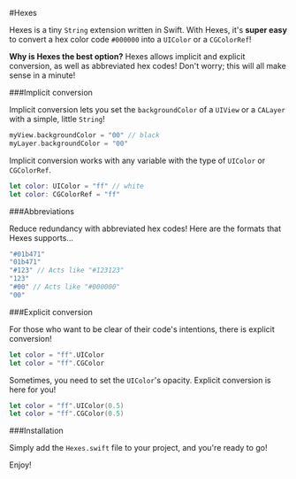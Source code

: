#Hexes

Hexes is a tiny `String` extension written in Swift. With Hexes, it's **super easy** to convert a hex color code `#000000` into a `UIColor` or a `CGColorRef`!

**Why is Hexes the best option?** Hexes allows implicit and explicit conversion, as well as abbreviated hex codes! Don't worry; this will all make sense in a minute!

###Implicit conversion

Implicit conversion lets you set the `backgroundColor` of a `UIView` or a `CALayer` with a simple, little `String`!

```Swift
myView.backgroundColor = "00" // black
myLayer.backgroundColor = "00"
```

Implicit conversion works with any variable with the type of `UIColor` or `CGColorRef`.

```Swift
let color: UIColor = "ff" // white
let color: CGColorRef = "ff"
```

###Abbreviations

Reduce redundancy with abbreviated hex codes! Here are the formats that Hexes supports...

```Swift
"#01b471"
"01b471"
"#123" // Acts like "#123123"
"123"
"#00" // Acts like "#000000"
"00"
```

###Explicit conversion

For those who want to be clear of their code's intentions, there is explicit conversion!

```Swift
let color = "ff".UIColor
let color = "ff".CGColor
```

Sometimes, you need to set the `UIColor`'s opacity. Explicit conversion is here for you!

```Swift
let color = "ff".UIColor(0.5)
let color = "ff".CGColor(0.5)
```

###Installation

Simply add the `Hexes.swift` file to your project, and you're ready to go!

Enjoy!
